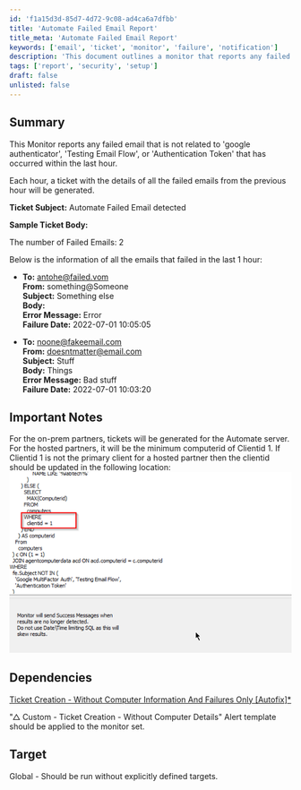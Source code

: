 ```yaml
---
id: 'f1a15d3d-85d7-4d72-9c08-ad4ca6a7dfbb'
title: 'Automate Failed Email Report'
title_meta: 'Automate Failed Email Report'
keywords: ['email', 'ticket', 'monitor', 'failure', 'notification']
description: 'This document outlines a monitor that reports any failed email occurrences that are not related to specific exclusions. It generates a ticket detailing the failed emails every hour, providing crucial information for troubleshooting and resolution.'
tags: ['report', 'security', 'setup']
draft: false
unlisted: false
---
```

## Summary

This Monitor reports any failed email that is not related to 'google authenticator', 'Testing Email Flow', or 'Authentication Token' that has occurred within the last hour.

Each hour, a ticket with the details of all the failed emails from the previous hour will be generated.

**Ticket Subject:** Automate Failed Email detected

**Sample Ticket Body:**

The number of Failed Emails: 2

Below is the information of all the emails that failed in the last 1 hour:

- **To:** [antohe@failed.vom](mailto:antohe@failed.vom)  
  **From:** something@Someone  
  **Subject:** Something else  
  **Body:**  
  **Error Message:** Error  
  **Failure Date:** 2022-07-01 10:05:05  

- **To:** [noone@fakeemail.com](mailto:noone@fakeemail.com)  
  **From:** [doesntmatter@email.com](mailto:doesntmatter@email.com)  
  **Subject:** Stuff  
  **Body:** Things  
  **Error Message:** Bad stuff  
  **Failure Date:** 2022-07-01 10:03:20  

## Important Notes

For the on-prem partners, tickets will be generated for the Automate server.  
For the hosted partners, it will be the minimum computerid of Clientid 1. If Clientid 1 is not the primary client for a hosted partner then the clientid should be updated in the following location:  
![Image](../../../static/img/CWM---Automate---Monitor--Failed-Email-Monitoring/image_1.png)

## Dependencies

[Ticket Creation - Without Computer Information And Failures Only [Autofix]*](https://proval.itglue.com/DOC-5078775-10390934)

"△ Custom - Ticket Creation - Without Computer Details" Alert template should be applied to the monitor set.

## Target

Global - Should be run without explicitly defined targets.












